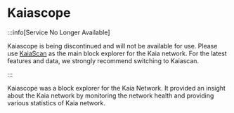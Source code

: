 # Kaiascope

:::info[Service No Longer Available]

Kaiascope is being discontinued and will not be available for use. Please use [KaiaScan](https://kaiascan.io/) as the main block explorer for the Kaia network. For the latest features and data, we strongly recommend switching to Kaiascan.

:::

Kaiascope was a block explorer for the Kaia Network. It provided an insight about the Kaia network by monitoring the network health and providing various statistics of Kaia network.